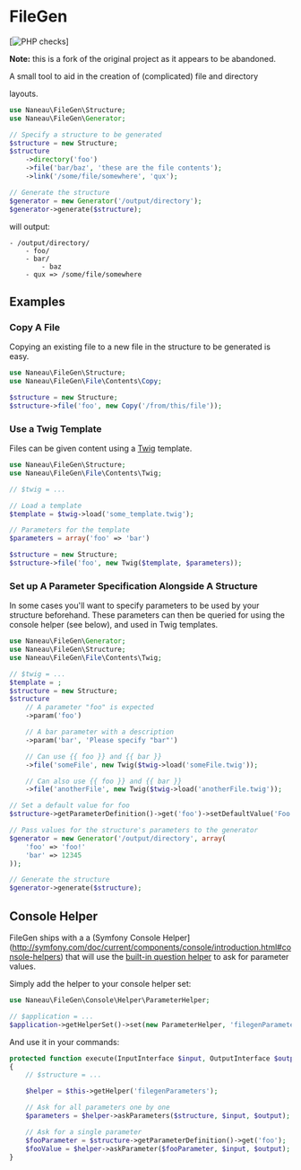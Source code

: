 # FileGen

[![PHP checks](https://github.com/AngryBytes/filegen/workflows/php-checks/badge.svg)]

**Note:** this is a fork of the original project as it appears to be abandoned.

A small tool to aid in the creation of (complicated) file and directory

layouts.

```php
use Naneau\FileGen\Structure;
use Naneau\FileGen\Generator;

// Specify a structure to be generated
$structure = new Structure;
$structure
    ->directory('foo')
    ->file('bar/baz', 'these are the file contents');
    ->link('/some/file/somewhere', 'qux');

// Generate the structure
$generator = new Generator('/output/directory');
$generator->generate($structure);
```

will output:

```
- /output/directory/
    - foo/
    - bar/
        - baz
    - qux => /some/file/somewhere
```

## Examples

### Copy A File

Copying an existing file to a new file in the structure to be generated is
easy.

```php
use Naneau\FileGen\Structure;
use Naneau\FileGen\File\Contents\Copy;

$structure = new Structure;
$structure->file('foo', new Copy('/from/this/file'));
```

### Use a Twig Template

Files can be given content using a [Twig](http://twig.sensiolabs.org/)
template.

```php
use Naneau\FileGen\Structure;
use Naneau\FileGen\File\Contents\Twig;

// $twig = ...

// Load a template
$template = $twig->load('some_template.twig');

// Parameters for the template
$parameters = array('foo' => 'bar')

$structure = new Structure;
$structure->file('foo', new Twig($template, $parameters));
```

### Set up A Parameter Specification Alongside A Structure

In some cases you'll want to specify parameters to be used by your structure
beforehand. These parameters can then be queried for using the console helper
(see below), and used in Twig templates.

```php
use Naneau\FileGen\Generator;
use Naneau\FileGen\Structure;
use Naneau\FileGen\File\Contents\Twig;

// $twig = ...
$template = ;
$structure = new Structure;
$structure
    // A parameter "foo" is expected
    ->param('foo')

    // A bar parameter with a description
    ->param('bar', 'Please specify "bar"')

    // Can use {{ foo }} and {{ bar }}
    ->file('someFile', new Twig($twig->load('someFile.twig'));

    // Can also use {{ foo }} and {{ bar }}
    ->file('anotherFile', new Twig($twig->load('anotherFile.twig'));

// Set a default value for foo
$structure->getParameterDefinition()->get('foo')->setDefaultValue('Foo!');

// Pass values for the structure's parameters to the generator
$generator = new Generator('/output/directory', array(
    'foo' => 'foo!'
    'bar' => 12345
));

// Generate the structure
$generator->generate($structure);
```

## Console Helper

FileGen ships with a a (Symfony Console
Helper](http://symfony.com/doc/current/components/console/introduction.html#console-helpers)
that will use the [built-in question
helper](http://symfony.com/doc/current/components/console/helpers/questionhelper.html)
to ask for parameter values.

Simply add the helper to your console helper set:

```php
use Naneau\FileGen\Console\Helper\ParameterHelper;

// $application = ...
$application->getHelperSet()->set(new ParameterHelper, 'filegenParameters');
```
And use it in your commands:

```php
protected function execute(InputInterface $input, OutputInterface $output)
{
    // $structure = ...

    $helper = $this->getHelper('filegenParameters');

    // Ask for all parameters one by one
    $parameters = $helper->askParameters($structure, $input, $output);

    // Ask for a single parameter
    $fooParameter = $structure->getParameterDefinition()->get('foo');
    $fooValue = $helper->askParameter($fooParameter, $input, $output);
}
```
